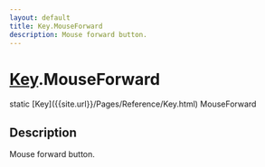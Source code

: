 ```yaml
---
layout: default
title: Key.MouseForward
description: Mouse forward button.
---
```

# [Key]({{site.url}}/Pages/Reference/Key.html).MouseForward

<div class='signature' markdown='1'>
static [Key]({{site.url}}/Pages/Reference/Key.html) MouseForward
</div>

## Description
Mouse forward button.


